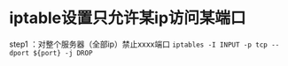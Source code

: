 # iptable设置只允许某ip访问某端口
  step1 ：对整个服务器（全部ip）禁止xxxx端口
  `iptables -I INPUT -p tcp --dport ${port} -j DROP`
